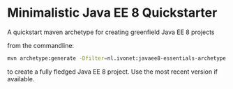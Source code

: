 # Minimalistic Java EE 8 Quickstarter

A quickstart maven archetype for creating greenfield Java EE 8 projects

from the commandline:

```bash
mvn archetype:generate -Dfilter=nl.ivonet:javaee8-essentials-archetype
```
to create a fully fledged Java EE 8 project. Use the most recent version if available.

